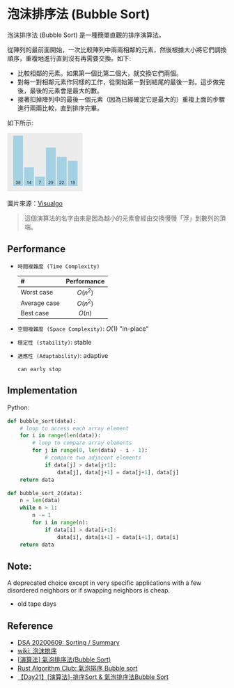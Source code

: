 # 泡沫排序法 (Bubble Sort)

泡沫排序法 (Bubble Sort) 是一種簡單直觀的排序演算法。

從陣列的最前面開始，一次比較陣列中兩兩相鄰的元素，然後根據大小將它們調換順序，重複地進行直到沒有再需要交換。如下:

- 比較相鄰的元素。如果第一個比第二個大，就交換它們兩個。
- 對每一對相鄰元素作同樣的工作，從開始第一對到結尾的最後一對。這步做完後，最後的元素會是最大的數。
- 接著扣掉陣列中的最後一個元素（因為已經確定它是最大的）重複上面的步驟進行兩兩比較，直到排序完畢。

如下所示:

![](images/bubble_sort_animation.gif)

圖片來源：[Visualgo](https://visualgo.net/en/sorting)

> 這個演算法的名字由來是因為越小的元素會經由交換慢慢「浮」到數列的頂端。

## Performance

- `時間複雜度 (Time Complexity)`

    | # | Performance  |
    | :- | :-: |
    | Worst case | $O(n^2)$ |
    | Average case| $O(n^2)$ |
    | Best case | $O(n)$ |

- `空間複雜度 (Space Complexity)`: $O(1)$ "in-place"
- `穩定性 (stability)`: stable
- `適應性 (Adaptability)`: adaptive

    ```
    can early stop
    ```

## Implementation

Python:

```python
def bubble_sort(data):
    # loop to access each array element
    for i in range(len(data)):
        # loop to compare array elements
        for j in range(0, len(data) - i - 1):
            # compare two adjacent elements
            if data[j] > data[j+1]:
                data[j], data[j+1] = data[j+1], data[j]
    return data
```

```python
def bubble_sort_2(data):
    n = len(data)
    while n > 1:
        n -= 1
        for i in range(n):
            if data[i] > data[i+1]:
                data[i], data[i+1] = data[i+1], data[i]
    return data
```

## Note:

A deprecated choice except in very specific applications with a few disordered neighbors or if swapping neighbors is cheap.

- old tape days

## Reference

- [DSA 20200609: Sorting / Summary](https://www.youtube.com/watch?v=cxbabnqtWsk&feature=youtu.be)
- [wiki: 泡沫排序](https://zh.wikipedia.org/zh-tw/冒泡排序)
- [[演算法] 氣泡排序法(Bubble Sort)](http://notepad.yehyeh.net/Content/Algorithm/Sort/Bubble/1.php)
- [Rust Algorithm Club: 氣泡排序 Bubble sort](https://rust-algo.club/sorting/bubble_sort/index.html)
- [【Day21】[演算法]-排序Sort & 氣泡排序法Bubble Sort](https://ithelp.ithome.com.tw/articles/10276184)
